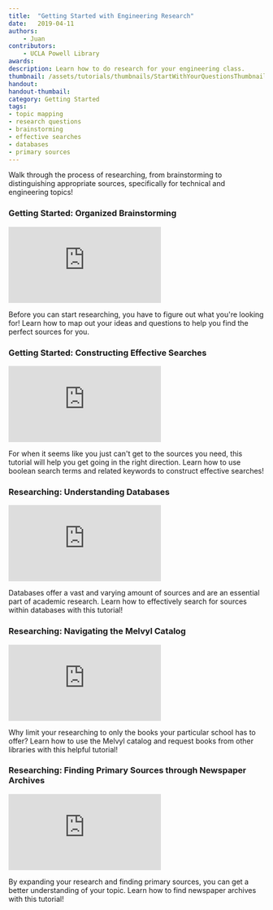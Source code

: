 ```yaml
---
title:  "Getting Started with Engineering Research"
date:   2019-04-11
authors: 
    - Juan
contributors: 
    - UCLA Powell Library
awards:
description: Learn how to do research for your engineering class.
thumbnail: /assets/tutorials/thumbnails/StartWithYourQuestionsThumbnail.jpg
handout:
handout-thumbail:
category: Getting Started
tags:
- topic mapping
- research questions
- brainstorming
- effective searches
- databases
- primary sources
---
```


<p>Walk through the process of researching, from brainstorming to distinguishing appropriate sources, specifically for technical and engineering topics!</p>

<!-- Start Plan Your Reading Session -->
<div class="card">
    <div class="card-body">
                <h3 class="card-title">Getting Started: Organized Brainstorming</h3>
    <div class="embed-responsive embed-responsive-16by9">
  <iframe class="embed-responsive-item card-img-top" src="https://ccle.ucla.edu/mod/hvp/embed.php?id=2424342" frameborder="0" allowfullscreen></iframe><script src="https://ccle.ucla.edu/mod/hvp/library/js/h5p-resizer.js" charset="UTF-8"></script>
    </div>
                <p class="card-text">Before you can start researching, you have to figure out what you're looking for! Learn how to map out your ideas and questions to help you find the perfect sources for you.</p>
            </div>
        </div>
<!-- End Plan Your Reading Session-->

<!-- Turn Headings Into Questions -->
<div class="card">
    <div class="card-body">
                <h3 class="card-title">Getting Started: Constructing Effective Searches</h3>
                <div class="embed-responsive embed-responsive-16by9">
  <iframe class="embed-responsive-item card-img-top" src="https://ccle.ucla.edu/mod/hvp/embed.php?id=2424343" frameborder="0" allowfullscreen></iframe><script src="https://ccle.ucla.edu/mod/hvp/library/js/h5p-resizer.js" charset="UTF-8"></script>
        </div>
               <p class="card-text">For when it seems like you just can't get to the sources you need, this tutorial will help you get going in the right direction. Learn how to use boolean search terms and related keywords to construct effective searches!</p>
    </div>
</div>
<!-- Turn Headings Into Questions -->

<!-- Start Paraphrase as you read -->
<div class="card">
    <div class="card-body">
                <h3 class="card-title">Researching: Understanding Databases</h3>
                <div class="embed-responsive embed-responsive-16by9">
  <iframe class="embed-responsive-item card-img-top" src="https://ccle.ucla.edu/mod/hvp/embed.php?id=2424344" frameborder="0" allowfullscreen></iframe><script src="https://ccle.ucla.edu/mod/hvp/library/js/h5p-resizer.js" charset="UTF-8"></script>
           </div>
                <p class="card-text">Databases offer a vast and varying amount of sources and are an essential part of academic research. Learn how to effectively search for sources within databases with this tutorial!</p>
    </div>
</div>
<!-- End Paraphrase as you read -->
 
 <!-- Start Take Relevant Notes -->
<div class="card">
    <div class="card-body">
                <h3 class="card-title">Researching: Navigating the Melvyl Catalog</h3>
                <div class="embed-responsive embed-responsive-16by9">
  <iframe class="embed-responsive-item card-img-top" src="https://ccle.ucla.edu/mod/hvp/embed.php?id=2424345" frameborder="0" allowfullscreen></iframe><script src="https://ccle.ucla.edu/mod/hvp/library/js/h5p-resizer.js" charset="UTF-8"></script>
            </div>
                <p class="card-text">Why limit your researching to only the books your particular school has to offer? Learn how to use the Melvyl catalog and request books from other libraries with this helpful tutorial!</p>
    </div>
</div>
<!-- End Take Relevant Notes-->

<!-- Make an Annotation Legend -->
<div class="card">
    <div class="card-body">
                <h3 class="card-title">Researching: Finding Primary Sources through Newspaper Archives</h3>
                <div class="embed-responsive embed-responsive-16by9">
  <iframe class="embed-responsive-item card-img-top" src="https://ccle.ucla.edu/mod/hvp/embed.php?id=2424346" frameborder="0" allowfullscreen></iframe><script src="https://ccle.ucla.edu/mod/hvp/library/js/h5p-resizer.js" charset="UTF-8"></script>
            </div>
                <p class="card-text">By expanding your research and finding primary sources, you can get a better understanding of your topic. Learn how to find newspaper archives with this tutorial!</p>
    </div>
</div>
<!-- End Make an Annotation Legend -->
